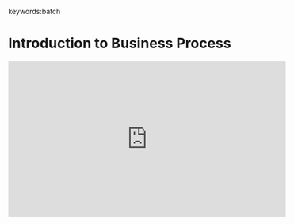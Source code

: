 ﻿keywords:batch
# Introduction to Business Process

<iframe width="560" height="315" src="https://www.youtube.com/embed/7lcdz6ACF8o?list=PL1DEQjXG2xnKS0Zo7h-PrExXZ18hGxhvA" frameborder="0" allowfullscreen></iframe>


